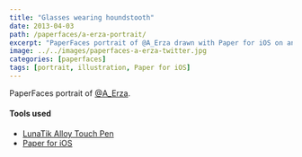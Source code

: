 ```yaml
---
title: "Glasses wearing houndstooth"
date: 2013-04-03
path: /paperfaces/a-erza-portrait/
excerpt: "PaperFaces portrait of @A_Erza drawn with Paper for iOS on an iPad."
image: ../../images/paperfaces-a-erza-twitter.jpg
categories: [paperfaces]
tags: [portrait, illustration, Paper for iOS]
---
```


PaperFaces portrait of [@A_Erza](https://twitter.com/A_Erza).

#### Tools used

- [LunaTik Alloy Touch Pen](https://www.amazon.com/gp/product/B00821TR7G/ref=as_li_ss_tl?ie=UTF8&tag=mademist-20&linkCode=as2&camp=1789&creative=390957&creativeASIN=B00821TR7G)
- [Paper for iOS](https://paper.bywetransfer.com/)
